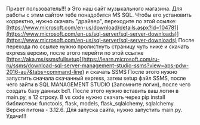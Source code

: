 Привет пользователь!!! э
Это наш сайт музыкального магазина. 
Для работы с этим сайтом тебе понадобится MS SQL. Чтобы его установить корректно, нужно скачать "драйвер", переходите по этой ссылке: [https://www.microsoft.com/en-us/download/details.aspx?id=104781](https://www.microsoft.com/en-us/sql-server/sql-server-downloads)](https://www.microsoft.com/en-us/sql-server/sql-server-downloads)
После перехода по ссылке нужно пролистнуть страницу чуть ниже и скачать express версию, после этого перейти по этой ссылке [https://aka.ms/ssmsfullsetup](https://learn.microsoft.com/ru-ru/ssms/download-sql-server-management-studio-ssms?view=aps-pdw-2016-au7&tabs=command-line) и скачать SSMS
После этого нужно запустить сначала скачанный express, затем setup файл SSMS, после чего зайти в SQL MANAGEMENT STUDIO (Запомните логин), после чего создать базу данных bd1. После этого нужно вставить ваш логин в main.py, в 12 строку.
В vs code нужно скачать через pip install библиотеки: functools, flask, models, flask_sqlalchemy, sqlalchemy.
Версия питона - 3.12.6.
Для запуска сайта, нужно запустить main.py.
Удачи!!!
